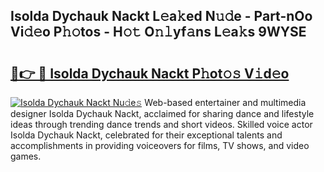 ## Isolda Dychauk Nackt L𝚎a𝚔ed N𝚞𝚍e - Part-nOo Vi𝚍𝚎o P𝚑𝚘tos - H𝚘𝚝 O𝚗𝚕yf𝚊ns L𝚎a𝚔s 9WYSE

# <h2><a href="http://kfa998.oniu.top/?m=Isolda+Dychauk+Nackt">🔗👉 🔴 Isolda Dychauk Nackt P𝚑ot𝚘𝚜 V𝚒d𝚎o</a></h2>

[![Isolda Dychauk Nackt Nu𝚍e𝚜](https://i.imgur.com/0qMVB7G.gif)](http://kfa998.oniu.top/?m=Isolda+Dychauk+Nackt)
Web-based entertainer and multimedia designer Isolda Dychauk Nackt, acclaimed for sharing dance and lifestyle ideas through trending dance trends and short videos. Skilled voice actor Isolda Dychauk Nackt, celebrated for their exceptional talents and accomplishments in providing voiceovers for films, TV shows, and video games.  
